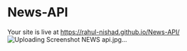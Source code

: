 # News-API

Your site is live at https://rahul-nishad.github.io/News-API/
![Uploading Screenshot NEWS api.jpg…]()

